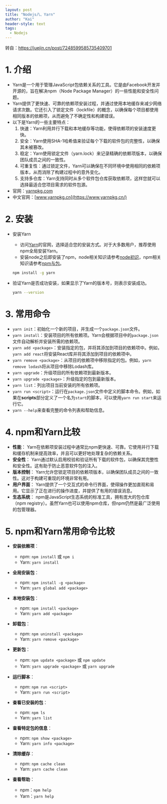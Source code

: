 ```yaml
---
layout: post
title: "Nodejs八、Yarn"
author: "Kai"
header-style: text
tags:
  - Nodejs
---
```


转自：https://juejin.cn/post/7248599585735409701

# 1. 介绍
- Yarn是一个用于管理JavaScript包依赖关系的工具。它是由Facebook开发并开源的，旨在解决npm（Node Package Manager）的一些性能和安全性问题。
- Yarn提供了更快速、可靠的依赖项安装过程，并通过使用本地缓存来减少网络请求次数。它还引入了锁定文件（lockfile）的概念，以确保每个项目都使用相同版本的依赖项，从而避免了不确定性和构建错误。
- 以下是Yarn的一些主要特点：
  1. 快速：Yarn利用并行下载和本地缓存等功能，使得依赖项的安装速度更快。
  2. 安全：Yarn使用SHA-1哈希值来验证每个下载的软件包的完整性，以确保其未被篡改。
  3. 稳定：Yarn使用锁定文件（yarn.lock）来记录精确的依赖项版本，以确保团队成员之间的一致性。
  4. 可重复性：通过锁定文件，Yarn可以确保在不同环境中使用相同的依赖项版本，从而消除了构建过程中的意外变化。
  5. 支持多仓库：Yarn支持同时从多个软件包仓库获取依赖项，这样您就可以选择最适合您项目需求的软件包源。
- 官网：[yarnpkg.com](https://yarnpkg.com/)
- 中文官网：[www.yarnpkg.cn](https://www.yarnpkg.cn/)

# 2. 安装
- 安装Yarn
  - 访问[Yarn](https://yarnpkg.com/)的官网，选择适合您的安装方式。对于大多数用户，推荐使用npm全局安装Yarn。
  - 安装node之后即安装了npm，node相关知识请参考[node初识](https://blog.csdn.net/liyou123456789/article/details/131240626)，npm相关知识请参考[npm与包](https://blog.csdn.net/liyou123456789/article/details/131241258)。

  ```bash
  npm install -g yarn
  ```
- 验证Yarn是否成功安装，如果显示了Yarn的版本号，则表示安装成功。
  ```bash
  yarn --version
  ```

# 3. 常用命令
- `yarn init`：初始化一个新的项目，并生成一个`package.json`文件。
- `yarn install`：安装项目的所有依赖项。Yarn会根据项目中的`package.json`文件自动解析并安装所需的依赖项。
- `yarn add <package>`：安装指定的包，并将其添加到项目的依赖项中。例如，`yarn add react`将安装React库并将其添加到项目的依赖项中。
- `yarn remove <package>`：从项目的依赖项中移除指定的包。例如，`yarn remove lodash`将从项目中移除Lodash库。
- `yarn upgrade`：升级项目的所有依赖项到最新版本。
- `yarn upgrade <package>`：升级指定的包到最新版本。
- `yarn list`：列出项目当前安装的所有依赖项。
- `yarn run <script>`：运行在`package.json`文件中定义的脚本命令。例如，如果在**scripts**部分定义了一个名为`start`的脚本，可以使用`yarn run start`来运行它。
- `yarn --help`来查看完整的命令列表和帮助信息。

# 4. npm和Yarn比较
- **性能**： Yarn在依赖项安装过程中通常比npm更快速、可靠。它使用并行下载和缓存机制来提高效率，并且可以更好地处理复杂的依赖关系。
- **安全性**： Yarn通过默认启用校验和验证所有下载的软件包，以确保其完整性和安全性。这有助于防止恶意软件包的注入。
- **版本控制**： Yarn允许您锁定项目的依赖项版本，以确保团队成员之间的一致性。这对于构建可重现的环境非常有用。
- **用户界面**： Yarn提供了一个交互式的命令行界面，使得操作更加直观和易用。它显示了正在进行的操作进度，并提供了有用的错误消息。
- **生态系统**： npm是JavaScript生态系统的标准工具，拥有庞大的包仓库（npm registry）。虽然Yarn也可以使用npm仓库，但npm仍然是最广泛使用的包管理器。

# 5. npm和Yarn常用命令比较
- **安装依赖项**：
  - npm: `npm install` 或 `npm i`
  - Yarn: `yarn install`

- **全局安装包**：
  - npm: `npm install -g <package>`
  - Yarn: `yarn global add <package>`

- **本地安装包**：
  - npm: `npm install <package>`
  - Yarn: `yarn add <package>`

- **卸载包**：
  - npm: `npm uninstall <package>`
  - Yarn: `yarn remove <package>`

- **更新包**：
  - npm: `npm update <package>` 或 `npm update`
  - Yarn: `yarn upgrade <package>` 或 `yarn upgrade`

- **运行脚本**：
  - npm: `npm run <script>`
  - Yarn: `yarn run <script>`

- **查看已安装的包**：
  - npm: `npm ls`
  - Yarn: `yarn list`

- **查看特定包的信息**：
  - npm: `npm show <package>`
  - Yarn: `yarn info <package>`

- **清除缓存**：
  - npm: `npm cache clean`
  - Yarn: `yarn cache clean`

- **查看帮助**：
  - npm：`npm help`
  - Yarn：`yarn help`

